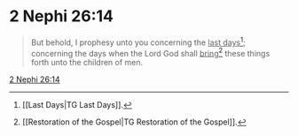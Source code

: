 # 2 Nephi 26:14

> But behold, I prophesy unto you concerning the <u>last days</u>[^a]; concerning the days when the Lord God shall <u>bring</u>[^b] these things forth unto the children of men.

[2 Nephi 26:14](https://www.churchofjesuschrist.org/study/scriptures/bofm/2-ne/26?lang=eng&id=p14#p14)


[^a]: [[Last Days|TG Last Days]].  
[^b]: [[Restoration of the Gospel|TG Restoration of the Gospel]].  
